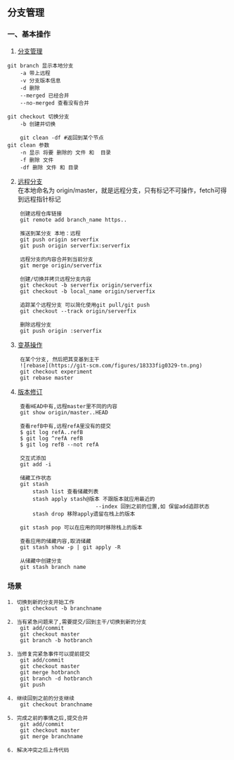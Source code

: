 
## 分支管理
### 一、基本操作
1. [分支管理](https://git-scm.com/book/zh/v1/Git-%E5%88%86%E6%94%AF-%E5%88%86%E6%94%AF%E7%9A%84%E7%AE%A1%E7%90%86)
```     
git branch 显示本地分支   
    -a 带上远程
    -v 分支版本信息
    -d 删除
    --merged 已经合并
    --no-merged 查看没有合并

git checkout 切换分支
    -b 创建并切换
    
    git clean -df #返回到某个节点
git clean 参数
    -n 显示 将要 删除的 文件 和  目录
    -f 删除 文件
    -df 删除 文件 和 目录
```
2. [远程分支](https://git-scm.com/book/zh/v1/Git-%E5%88%86%E6%94%AF-%E8%BF%9C%E7%A8%8B%E5%88%86%E6%94%AF)    
在本地命名为 origin/master，就是远程分支，只有标记不可操作，fetch可得到远程指针标记
```
    创建远程仓库链接
    git remote add branch_name https.. 

    推送到某分支 本地：远程
    git push origin serverfix
    git push origin serverfix:serverfix

    远程分支的内容合并到当前分支
    git merge origin/serverfix

    创建/切换并拷贝远程分支内容
    git checkout -b serverfix origin/serverfix
    git checkout -b local_name origin/serverfix
    
    追踪某个远程分支 可以简化使用git pull/git push
    git checkout --track origin/serverfix
    
    删除远程分支
    git push origin :serverfix
```
3. [变基操作](https://git-scm.com/book/zh/v1/Git-%E5%88%86%E6%94%AF-%E5%88%86%E6%94%AF%E7%9A%84%E5%8F%98%E5%9F%BA)
```
    在某个分支, 然后把其变基到主干
    ![rebase](https://git-scm.com/figures/18333fig0329-tn.png)
    git checkout experiment 
    git rebase master
```
4. [版本修订](https://git-scm.com/book/zh/v1/Git-%E5%B7%A5%E5%85%B7-%E4%BF%AE%E8%AE%A2%E7%89%88%E6%9C%AC%EF%BC%88Revision%EF%BC%89%E9%80%89%E6%8B%A9)
```
    查看HEAD中有,远程master里不同的内容
    git show origin/master..HEAD

    查看refB中有,远程refA里没有的提交
    $ git log refA..refB
    $ git log ^refA refB
    $ git log refB --not refA

    交互式添加
    git add -i

    储藏工作状态
    git stash
        stash list 查看储藏列表
        stash apply stash@版本 不跟版本就应用最近的
                            --index 回到之前的位置,如 保留add追踪状态
        stash drop 移除apply遗留在栈上的版本
        
    git stash pop 可以在应用的同时移除栈上的版本

    查看应用的储藏内容,取消储藏
    git stash show -p | git apply -R

    从储藏中创建分支
    git stash branch name
```
### 场景
    1. 切换到新的分支开始工作
        git checkout -b branchname  

    2. 当有紧急问题来了,需要提交/回到主干/切换到新的分支
        git add/commit
        git checkout master
        git branch -b hotbranch

    3. 当修复完紧急事件可以提前提交
        git add/commit
        git checkout master
        git merge hotbranch
        git branch -d hotbranch
        git push

    4. 继续回到之前的分支继续
        git checkout branchname

    5. 完成之前的事情之后,提交合并
        git add/commit
        git checkout master
        git merge branchname
        
    6. 解决冲突之后上传代码
